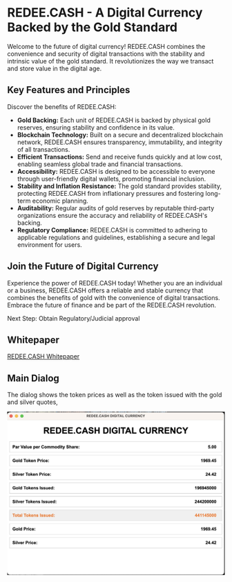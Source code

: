# REDEE.CASH - A Digital Currency Backed by the Gold Standard

Welcome to the future of digital currency! REDEE.CASH combines the convenience and security of digital transactions with the stability and intrinsic value of the gold standard. It revolutionizes the way we transact and store value in the digital age.

## Key Features and Principles

Discover the benefits of REDEE.CASH:

- **Gold Backing:** Each unit of REDEE.CASH is backed by physical gold reserves, ensuring stability and confidence in its value.
- **Blockchain Technology:** Built on a secure and decentralized blockchain network, REDEE.CASH ensures transparency, immutability, and integrity of all transactions.
- **Efficient Transactions:** Send and receive funds quickly and at low cost, enabling seamless global trade and financial transactions.
- **Accessibility:** REDEE.CASH is designed to be accessible to everyone through user-friendly digital wallets, promoting financial inclusion.
- **Stability and Inflation Resistance:** The gold standard provides stability, protecting REDEE.CASH from inflationary pressures and fostering long-term economic planning.
- **Auditability:** Regular audits of gold reserves by reputable third-party organizations ensure the accuracy and reliability of REDEE.CASH's backing.
- **Regulatory Compliance:** REDEE.CASH is committed to adhering to applicable regulations and guidelines, establishing a secure and legal environment for users.

## Join the Future of Digital Currency

Experience the power of REDEE.CASH today! Whether you are an individual or a business, REDEE.CASH offers a reliable and stable currency that combines the benefits of gold with the convenience of digital transactions. Embrace the future of finance and be part of the REDEE.CASH revolution.

Next Step: Obtain Regulatory/Judicial approval

## Whitepaper

[REDEE.CASH Whitepaper](files/whitepaper.pdf)

## Main Dialog

The dialog shows the token prices as well as the token issued with the gold and silver quotes,

![1687015367557](image/README/1687015367557.png)
